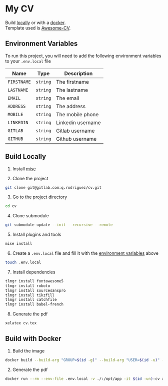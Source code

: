 
# My CV

Build [locally](#build-locally) or with a [docker](#build-with-docker).<br>
Template used is [Awesome-CV](https://github.com/posquit0/Awesome-CV).

## Environment Variables

To run this project, you will need to add the following environment variables to your `.env.local` file

| Name        | Type     | Description       |
| ----------- | -------- | ----------------- |
| `FIRSTNAME` | `string` | The firstname     |
| `LASTNAME`  | `string` | The lastname      |
| `EMAIL`     | `string` | The email         |
| `ADDRESS`   | `string` | The address       |
| `MOBILE`    | `string` | The mobile phone  |
| `LINKEDIN`  | `string` | Linkedin username |
| `GITLAB`    | `string` | Gitlab username   |
| `GITHUB`    | `string` | Github username   |

## Build Locally

1. Install [mise](https://mise.jdx.dev/getting-started.html)

2. Clone the project
```bash
git clone git@gitlab.com:q.rodriguez/cv.git
```

3. Go to the project directory
```bash
cd cv
```

4. Clone submodule
```bash
git submodule update --init --recursive --remote
```

5. Install plugins and tools
```bash
mise install
```

6. Create a `.env.local` file and fill it with the [environment variables](#environment-variables) above
```bash
touch .env.local
```

7. Install dependencies
```bash
tlmgr install fontawesome5
tlmgr install roboto
tlmgr install sourcesanspro
tlmgr install tikzfill
tlmgr install catchfile
tlmgr install babel-french
```

8. Generate the pdf
```bash
xelatex cv.tex
```

## Build with Docker

1. Build the image
```bash
docker build --build-arg "GROUP=$(id -g)" --build-arg "USER=$(id -u)" -t $(id -un)-cv -q .
```

2. Generate the pdf
```bash
docker run --rm --env-file .env.local -v ./:/opt/app -it $(id -un)-cv xelatex cv.tex
```
